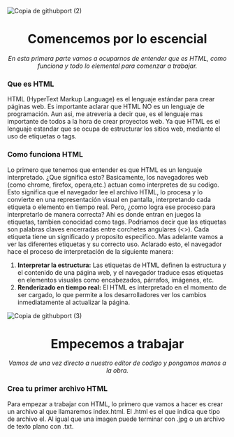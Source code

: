 ![Copia de githubport (2)](https://github.com/user-attachments/assets/42f3bf81-ca19-4019-9983-32b3cbf93cc3)

<h1 align="center">Comencemos por lo escencial</h1>

<p align="center"><em>En esta primera parte vamos a ocuparnos de entender que es HTML, como funciona y todo lo elemental para comenzar a trabajar.</em></p>

<h3>Que es HTML</h3>
<p>HTML (HyperText Markup Language) es el lenguaje estándar para crear páginas web. Es importante aclarar que HTML NO es un lenguaje de programación. Aun asi, me atreveria a decir que, es el lenguaje mas importante de todos a la hora de crear proyectos web. Ya que HTML es el lenguaje estandar que se ocupa de estructurar los sitios web, mediante el uso de etiquetas o tags.</p>

<h3>Como funciona HTML</h3>
<p>Lo primero que tenemos que entender es que HTML es un lenguaje interpretado. ¿Que significa esto? Basicamente, los navegadores web (como chrome, firefox, opera,etc.) actuan como interpretes de su codigo. Esto significa que el navegador lee el archivo HTML, lo procesa y lo convierte en una representación visual en pantalla, interpretando cada etiqueta o elemento en tiempo real. Pero, ¿como logra ese proceso para interpretarlo de manera correcta? Ahi es donde entran en juegos la etiquetas, tambien conocidad como tags. Podriamos decir que las etiquetas son palabras claves encerradas entre corchetes angulares (<>). Cada etiqueta tiene un significado y proposito especifico. Mas adelante vamos a ver las diferentes etiquetas y su correcto uso. Aclarado esto, el navegador hace el proceso de interpretación de la siguiente manera:</p>
<ol>
  <li>
    <strong>Interpretar la estructura:</strong> Las etiquetas de HTML definen la estructura y el contenido de una página web, y el navegador traduce esas etiquetas en elementos visuales como encabezados, párrafos, imágenes, etc.
  </li>
  <li>
    <strong>Renderizado en tiempo real:</strong> El HTML es interpretado en el momento de ser cargado, lo que permite a los desarrolladores ver los cambios inmediatamente al actualizar la página.
  </li>
</ol>

![Copia de githubport (3)](https://github.com/user-attachments/assets/3a077dd6-cce1-4944-b294-4edda1bf2bbd)

<h1 align="center">Empecemos a trabajar</h1>

<p align="center"><em>Vamos de una vez directo a nuestro editor de codigo y pongamos manos a la obra.</em></p>

<h3>Crea tu primer archivo HTML</h3>

<p>Para empezar a trabajar con HTML, lo primero que vamos a hacer es crear un archivo al que llamaremos index.html. El .html es el que indica que tipo de archivo el. Al igual que una imagen puede terminar con .jpg o un archivo de texto plano con .txt.</p>
